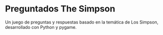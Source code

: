 # Preguntados The Simpson

Un juego de preguntas y respuestas basado en la temática de Los Simpson, desarrollado con Python y pygame.


